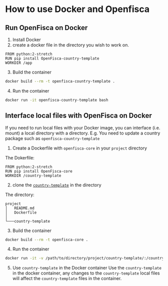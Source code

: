 # How to use Docker and Openfisca

## Run OpenFisca on Docker

1. Install Docker
2. create a docker file in the directory you wish to work on.
```
FROM python:2-stretch 
RUN pip install OpenFisca-country-template
WORKDIR /app
```
3. Build the container
```sh
docker build --rm -t openfisca-country-template .
```
4. Run the container
```sh
docker run -it openfisca-country-template bash
``` 

## Interface local files with OpenFisca on Docker

If you need to run local files with your Docker image, you can interface (i.e. mount) a local directory with a directory.
E.g. You need to update a country package such as `openfisca-country-template`

1. Create a Dockerfile with `openfisca-core` in your `project` directory

The Dokerfile:
```
FROM python:2-stretch 
RUN pip install OpenFisca-core
WORKDIR /country-template
```

2. clone the [`country-template`](https://github.com/openfisca/country-template) in the directory

The directory:
```
project
│   README.md
│   Dockerfile    
│
└───country-template
```

3. Build the container
```sh
docker build --rm -t openfisca-core .
```

4. Run the container

```sh
docker run -it -v /path/to/directory/project/country-template/:/country-template openfisca-core bash
```

5. Use `country-template` in the Docker container
Use the `country-template` in the docker container, any changes to the `country-template` local files will affect the `country-template` files in the container.
